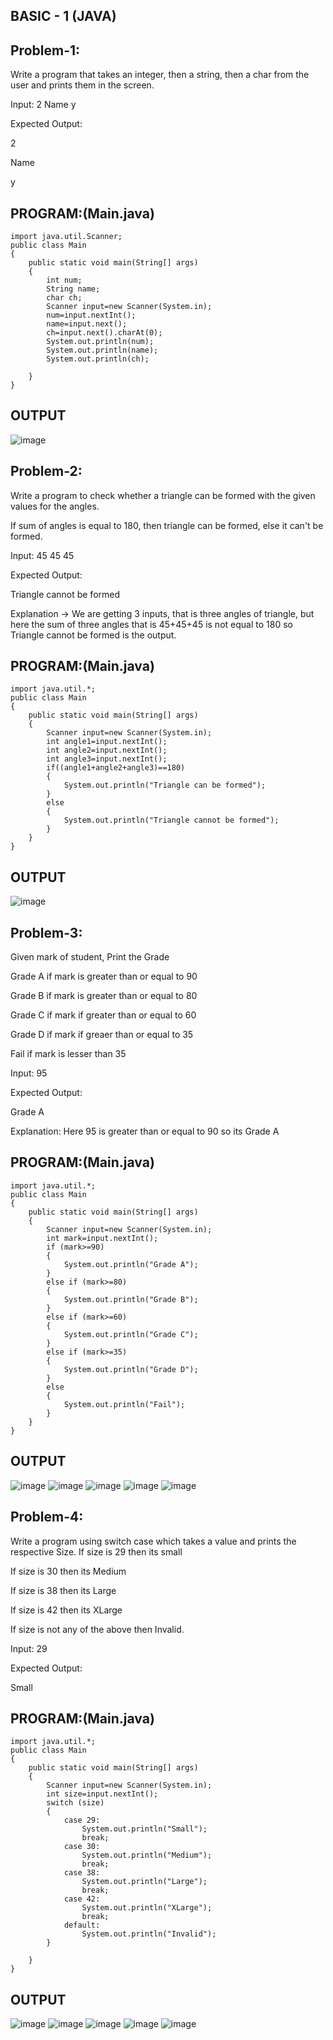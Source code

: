## BASIC - 1 (JAVA)
## Problem-1:
Write a program that takes an integer, then a string, then a char from the user and prints them in the screen.

Input:  2 Name y

Expected Output:

2

Name

y

## PROGRAM:(Main.java)
```
import java.util.Scanner;
public class Main
{
    public static void main(String[] args)
    {
        int num;
        String name;
        char ch;
        Scanner input=new Scanner(System.in);
        num=input.nextInt();
        name=input.next();
        ch=input.next().charAt(0);
        System.out.println(num);
        System.out.println(name);
        System.out.println(ch);

    }
}
```

## OUTPUT
![image](https://github.com/user-attachments/assets/c9d58f12-d25a-4f6d-a62a-9ab1b785e555)

## Problem-2:
Write a program to check whether a triangle can be formed with the given values for the angles.

If sum of angles is equal to 180, then triangle can be formed, else it can't be formed.

Input: 45 45 45

Expected Output: 

Triangle cannot be formed

Explanation -> We are getting 3 inputs, that is three angles of triangle, but here the sum of three angles that is 45+45+45 is not equal to 180 so Triangle cannot be formed is the output.

## PROGRAM:(Main.java)
```
import java.util.*;
public class Main
{
    public static void main(String[] args)
    {
        Scanner input=new Scanner(System.in);
        int angle1=input.nextInt();
        int angle2=input.nextInt();
        int angle3=input.nextInt();
        if((angle1+angle2+angle3)==180)
        {
            System.out.println("Triangle can be formed");
        }
        else
        {
            System.out.println("Triangle cannot be formed");
        }
    }
}
```

## OUTPUT
![image](https://github.com/user-attachments/assets/576e853a-6966-4b60-b083-2af1113ee8d3)

## Problem-3:
Given mark of student, Print the Grade

Grade A if mark is greater than or equal to 90

Grade B if mark is greater than or equal to 80

Grade C if mark if greater than or equal to 60

Grade D if mark if greaer than or equal to 35

Fail if mark is lesser than 35


Input: 95

Expected Output:

Grade A

Explanation: Here 95 is greater than or equal to 90 so its Grade A

## PROGRAM:(Main.java)
```
import java.util.*;
public class Main
{
    public static void main(String[] args)
    {
        Scanner input=new Scanner(System.in);
        int mark=input.nextInt();
        if (mark>=90)
        {
            System.out.println("Grade A");
        }
        else if (mark>=80)
        {
            System.out.println("Grade B");
        }
        else if (mark>=60)
        {
            System.out.println("Grade C");
        }
        else if (mark>=35)
        {
            System.out.println("Grade D");
        }
        else
        {
            System.out.println("Fail");
        }
    }
}
```

## OUTPUT
![image](https://github.com/user-attachments/assets/1cd5671d-053b-4033-a3e2-414defcc1919)
![image](https://github.com/user-attachments/assets/8eae3224-d269-4031-9e66-e219ceed3cc9)
![image](https://github.com/user-attachments/assets/db200b33-1f87-4d27-8d92-afe48e42f44c)
![image](https://github.com/user-attachments/assets/5c3ff0b2-7210-4b34-94ec-29b3c71b2c3b)
![image](https://github.com/user-attachments/assets/c0f626bb-7566-4554-86c3-014f148ee249)


## Problem-4:
 Write a program using switch case which takes a value and prints the respective Size.
If size is 29 then its small

If size is 30 then its Medium

If size is 38 then its Large

If size is 42 then its XLarge

If size is not any of the above then Invalid.



Input: 29

Expected Output: 

Small
## PROGRAM:(Main.java) 
```
import java.util.*;
public class Main
{
    public static void main(String[] args)
    {
        Scanner input=new Scanner(System.in);
        int size=input.nextInt();
        switch (size)
        {
            case 29:
                System.out.println("Small");
                break;
            case 30:
                System.out.println("Medium");
                break;
            case 38:
                System.out.println("Large");
                break;
            case 42:
                System.out.println("XLarge");
                break;
            default:
                System.out.println("Invalid");
        }
        
    }
}
```
## OUTPUT
![image](https://github.com/user-attachments/assets/78410d7b-a425-4236-8a02-34911982b5dc)
![image](https://github.com/user-attachments/assets/e2b78a1e-1d91-4575-8f8b-e8b597273e1c)
![image](https://github.com/user-attachments/assets/3c90f133-636c-419d-bc86-0329941db656)
![image](https://github.com/user-attachments/assets/9dc2cecc-fdef-4127-9302-857a391ddeff)
![image](https://github.com/user-attachments/assets/f32a7856-822b-4cb5-a33c-bb00b8c11e2d)





